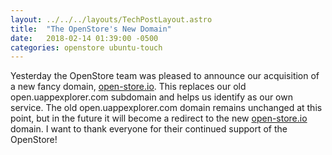 ```yaml
---
layout: ../../../layouts/TechPostLayout.astro
title:  "The OpenStore's New Domain"
date:   2018-02-14 01:39:00 -0500
categories: openstore ubuntu-touch
---
```


Yesterday the OpenStore team was pleased to announce our acquisition of a new
fancy domain, [open-store.io](https://open-store.io). This replaces our old
open.uappexplorer.com subdomain and helps us identify as our own service.
The old open.uappexplorer.com domain remains unchanged at this point, but
in the future it will become a redirect to the new [open-store.io](https://open-store.io)
domain. I want to thank everyone for their continued support of the OpenStore!
